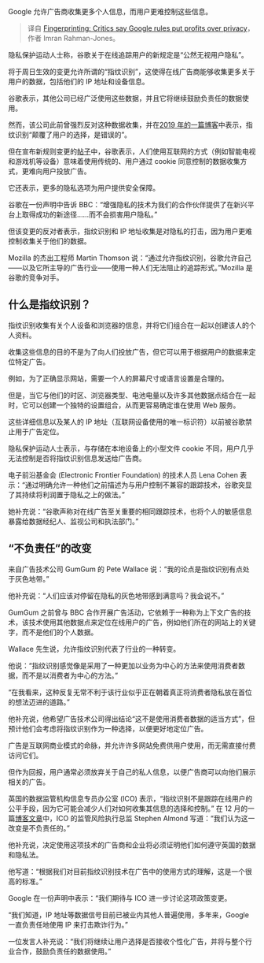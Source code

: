 
<!--
title: 谷歌新规引发争议：利润至上还是隐私至上？
cover: ./cover.webp
-->

Google 允许广告商收集更多个人信息，而用户更难控制这些信息。

> 译自 [Fingerprinting: Critics say Google rules put profits over privacy](https://www.bbc.com/news/articles/cm21g0052dno)，作者 Imran Rahman-Jones。

隐私保护运动人士称，谷歌关于在线追踪用户的新规定是“公然无视用户隐私”。

将于周日生效的变更允许所谓的“指纹识别”，这使得在线广告商能够收集更多关于用户的数据，包括他们的 IP 地址和设备信息。

谷歌表示，其他公司已经广泛使用这些数据，并且它将继续鼓励负责任的数据使用。

然而，该公司此前曾强烈反对这种数据收集，并在[2019 年的一篇博客](https://blog.google/products/chrome/building-a-more-private-web/)中表示，指纹识别“颠覆了用户的选择，是错误的”。

但在宣布新规则变更的[帖子](https://support.google.com/marketingplatform/answer/15732590?hl=en)中，谷歌表示，人们使用互联网的方式（例如智能电视和游戏机等设备）意味着使用传统的、用户通过 cookie 同意控制的数据收集方式，更难向用户投放广告。

它还表示，更多的隐私选项为用户提供安全保障。

谷歌在一份声明中告诉 BBC：“增强隐私的技术为我们的合作伙伴提供了在新兴平台上取得成功的新途径……而不会损害用户隐私。”

但该变更的反对者表示，指纹识别和 IP 地址收集是对隐私的打击，因为用户更难控制收集关于他们的数据。

Mozilla 的杰出工程师 Martin Thomson 说：“通过允许指纹识别，谷歌允许自己——以及它所主导的广告行业——使用一种人们无法阻止的追踪形式。”Mozilla 是谷歌的竞争对手。

## 什么是指纹识别？

指纹识别收集有关个人设备和浏览器的信息，并将它们组合在一起以创建该人的个人资料。

收集这些信息的目的不是为了向人们投放广告，但它可以用于根据用户的数据来定位特定广告。

例如，为了正确显示网站，需要一个人的屏幕尺寸或语言设置是合理的。

但是，当它与他们的时区、浏览器类型、电池电量以及许多其他数据点结合在一起时，它可以创建一个独特的设置组合，从而更容易确定谁在使用 Web 服务。

这些详细信息以及某人的 IP 地址（互联网设备使用的唯一标识符）以前被谷歌禁止用于广告定位。

隐私保护运动人士表示，与存储在本地设备上的小型文件 cookie 不同，用户几乎无法控制是否将指纹识别信息发送给广告商。

电子前沿基金会 (Electronic Frontier Foundation) 的技术人员 Lena Cohen 表示：“通过明确允许一种他们之前描述为与用户控制不兼容的跟踪技术，谷歌突显了其持续将利润置于隐私之上的做法。”

她补充说：“谷歌声称对在线广告至关重要的相同跟踪技术，也将个人的敏感信息暴露给数据经纪人、监视公司和执法部门。”

## “不负责任”的改变

来自广告技术公司 GumGum 的 Pete Wallace 说：“我的论点是指纹识别有点处于灰色地带。”

他补充说：“人们应该对停留在隐私的灰色地带感到满意吗？我会说不。”

GumGum 之前曾与 BBC 合作开展广告活动，它依赖于一种称为上下文广告的技术，该技术使用其他数据点来定位在线用户的广告，例如他们所在的网站上的关键字，而不是他们的个人数据。

Wallace 先生说，允许指纹识别代表了行业的一种转变。

他说：“指纹识别感觉像是采用了一种更加以业务为中心的方法来使用消费者数据，而不是以消费者为中心的方法。”

“在我看来，这种反复无常不利于该行业似乎正在朝着真正将消费者隐私放在首位的想法迈进的道路。”

他补充说，他希望广告技术公司得出结论“这不是使用消费者数据的适当方式”，但预计他们会考虑将指纹识别作为一种选择，以便更好地定位广告。

广告是互联网商业模式的命脉，并允许许多网站免费供用户使用，而无需直接付费访问它们。

但作为回报，用户通常必须放弃关于自己的私人信息，以便广告商可以向他们展示相关的广告。

英国的数据监管机构信息专员办公室 (ICO) 表示，“指纹识别不是跟踪在线用户的公平手段，因为它可能会减少人们对如何收集其信息的选择和控制。”
在 12 月的一篇[博客文章](https://ico.org.uk/about-the-ico/media-centre/news-and-blogs/2024/12/our-response-to-google-s-policy-change-on-fingerprinting/)中，ICO 的监管风险执行总监 Stephen Almond 写道：“我们认为这一改变是不负责任的。”

他补充说，决定使用这项技术的广告商和企业将必须证明他们如何遵守英国的数据和隐私法。

他写道：“根据我们对目前指纹识别技术在广告中的使用方式的理解，这是一个很高的标准。”

Google 在一份声明中表示：“我们期待与 ICO 进一步讨论这项政策变更。

“我们知道，IP 地址等数据信号目前已被业内其他人普遍使用，多年来，Google 一直负责任地使用 IP 来打击欺诈行为。”

一位发言人补充说：“我们将继续让用户选择是否接收个性化广告，并将与整个行业合作，鼓励负责任的数据使用。”